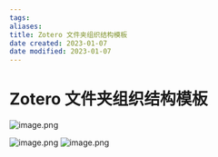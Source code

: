 ```yaml
---
tags: 
aliases: 
title: Zotero 文件夹组织结构模板
date created: 2023-01-07
date modified: 2023-01-07
---
```


# Zotero 文件夹组织结构模板
![image.png](https://xxpic.oss-cn-qingdao.aliyuncs.com/pic/20230107151850.png)

![image.png](https://xxpic.oss-cn-qingdao.aliyuncs.com/pic/20230107151929.png)
![image.png](https://xxpic.oss-cn-qingdao.aliyuncs.com/pic/20230107151956.png)
